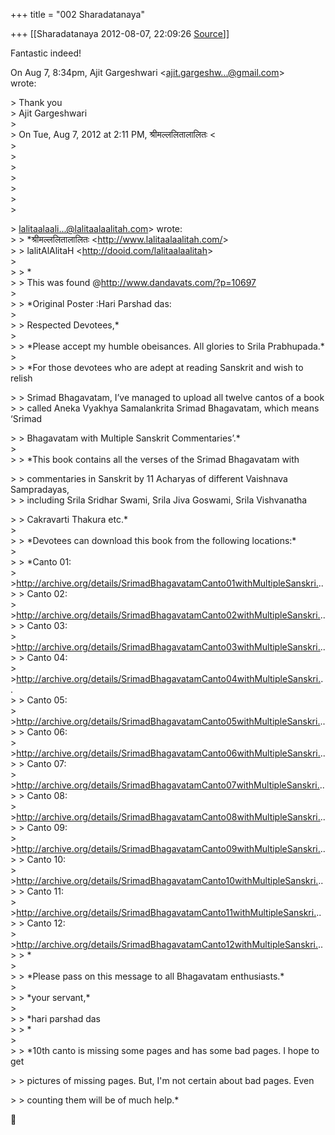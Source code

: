 +++
title = "002 Sharadatanaya"

+++
[[Sharadatanaya	2012-08-07, 22:09:26 [Source](https://groups.google.com/g/bvparishat/c/U8iY3EnXbdI)]]



Fantastic indeed!  
  
On Aug 7, 8:34pm, Ajit Gargeshwari \<[ajit.gargeshw...@gmail.com]()\>  
wrote:  

\> Thank you  
\> Ajit Gargeshwari  
\>  
\> On Tue, Aug 7, 2012 at 2:11 PM, श्रीमल्ललितालालितः \<  
\>  
\>  
\>  
\>  
\>  
\>  
\>  

\> [lalitaalaali...@lalitaalaalitah.com]()\> wrote:  
\> \> \*श्रीमल्ललितालालितः \<<http://www.lalitaalaalitah.com/>\>  
\> \> lalitAlAlitaH \<<http://dooid.com/lalitaalaalitah>\>  
\>  
\> \> \*  
\> \> This was found @<http://www.dandavats.com/?p=10697>  
\>  
\> \> \*Original Poster :Hari Parshad das:  
\>  
\> \> Respected Devotees,\*  
\>  
\> \> \*Please accept my humble obeisances. All glories to Srila Prabhupada.\*  
\>  
\> \> \*For those devotees who are adept at reading Sanskrit and wish to relish  

\> \> Srimad Bhagavatam, I’ve managed to upload all twelve cantos of a book  
\> \> called Aneka Vyakhya Samalankrita Srimad Bhagavatam, which means ‘Srimad  

\> \> Bhagavatam with Multiple Sanskrit Commentaries’.\*  
\>  
\> \> \*This book contains all the verses of the Srimad Bhagavatam with  

\> \> commentaries in Sanskrit by 11 Acharyas of different Vaishnava Sampradayas,  
\> \> including Srila Sridhar Swami, Srila Jiva Goswami, Srila Vishvanatha  

\> \> Cakravarti Thakura etc.\*  
\>  
\> \> \*Devotees can download this book from the following locations:\*  
\>  
\> \> \*Canto 01:  
\> \><http://archive.org/details/SrimadBhagavatamCanto01withMultipleSanskri.>..  
\> \> Canto 02:  
\> \><http://archive.org/details/SrimadBhagavatamCanto02withMultipleSanskri.>..  
\> \> Canto 03:  
\> \><http://archive.org/details/SrimadBhagavatamCanto03withMultipleSanskri.>..  
\> \> Canto 04:  
\> \><http://archive.org/details/SrimadBhagavatamCanto04withMultipleSanskri.>..  
\> \> Canto 05:  
\> \><http://archive.org/details/SrimadBhagavatamCanto05withMultipleSanskri.>..  
\> \> Canto 06:  
\> \><http://archive.org/details/SrimadBhagavatamCanto06withMultipleSanskri.>..  
\> \> Canto 07:  
\> \><http://archive.org/details/SrimadBhagavatamCanto07withMultipleSanskri.>..  
\> \> Canto 08:  
\> \><http://archive.org/details/SrimadBhagavatamCanto08withMultipleSanskri.>..  
\> \> Canto 09:  
\> \><http://archive.org/details/SrimadBhagavatamCanto09withMultipleSanskri.>..  
\> \> Canto 10:  
\> \><http://archive.org/details/SrimadBhagavatamCanto10withMultipleSanskri.>..  
\> \> Canto 11:  
\> \><http://archive.org/details/SrimadBhagavatamCanto11withMultipleSanskri.>..  
\> \> Canto 12:  
\> \><http://archive.org/details/SrimadBhagavatamCanto12withMultipleSanskri.>..  
\> \> \*  
\>  
\> \> \*Please pass on this message to all Bhagavatam enthusiasts.\*  
\>  
\> \> \*your servant,\*  
\>  
\> \> \*hari parshad das  
\> \> \*  
\>  
\> \> \*10th canto is missing some pages and has some bad pages. I hope to get  

\> \> pictures of missing pages. But, I'm not certain about bad pages. Even  

\> \> counting them will be of much help.\*  



